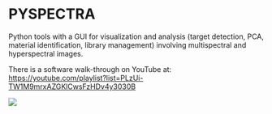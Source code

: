 # PYSPECTRA
Python tools with a GUI for visualization and analysis (target detection, PCA, material identification, library management) involving multispectral and hyperspectral images.

There is a software walk-through on YouTube at: https://youtube.com/playlist?list=PLzUi-TW1M9mrxAZGKlCwsFzHDv4y3030B

![](https://github.com/wbasener/PYSPECTRA/blob/main/Screenshot_PYSPECTRA.png?raw=true)